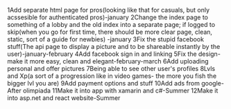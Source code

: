 1Add separate html page for pros(looking like that for casuals, but only acssesible for authenticated pros)-january
2Change the index page to something of a lobby and the old index into a separate page; if logged to skip(when you go for first time, there should be more clear page, clean, static, sort of a guide for newbies) -january
3Fix the stupid facebook stuff(The api page to display a picture and to be shareable instantly by the user)-january-february
4Add facebook sign in and linking
5Fix the design-make it more easy, clean and elegant-february-march
6Add uploading personal and offer pictures
7Being able to see other user's profiles
8Lvls and Xp(a sort of a progression like in video games- the more you fish the bigger lvl you are)
9Add payment options and stuff
10Add ads from google-After olimpiada
11Make it into app with xamarin and c#-Summer
12Make it into asp.net and react website-Summer
